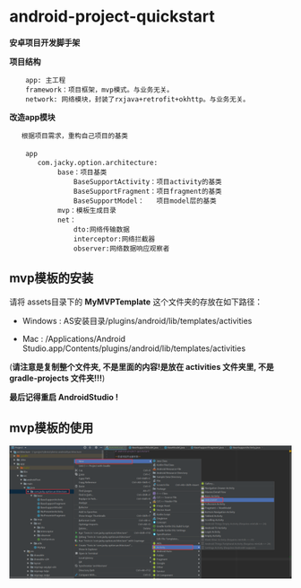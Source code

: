# android-project-quickstart

**安卓项目开发脚手架**

**项目结构**
~~~~
    app: 主工程
    framework：项目框架，mvp模式。与业务无关。
    network: 网络模块，封装了rxjava+retrofit+okhttp。与业务无关。
~~~~

**改造app模块**
~~~~
   根据项目需求，重构自己项目的基类

    app
       com.jacky.option.architecture:
            base：项目基类
                BaseSupportActivity：项目activity的基类
                BaseSupportFragment：项目fragment的基类
                BaseSupportModel：   项目model层的基类
            mvp：模板生成目录
            net：
                dto:网络传输数据
                interceptor:网络拦截器
                observer:网络数据响应观察者
~~~~

## mvp模板的安装
请将 assets目录下的 **MyMVPTemplate**  这个文件夹的存放在如下路径：
* Windows : AS安装目录/plugins/android/lib/templates/activities

* Mac : /Applications/Android Studio.app/Contents/plugins/android/lib/templates/activities

(**请注意是复制整个文件夹, 不是里面的内容!是放在 activities 文件夹里, 不是 gradle-projects 文件夹!!!**)

**最后记得重启 AndroidStudio !**


## mvp模板的使用
![step](assets/step.png)

